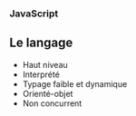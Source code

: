 ### JavaScript
## **Le langage**

* Haut niveau
* Interprété
* Typage faible et dynamique
* Orienté-objet
* Non concurrent
